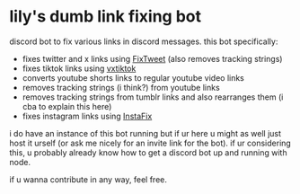 # lily's dumb link fixing bot

discord bot to fix various links in discord messages. this bot specifically:
- fixes twitter and x links using [FixTweet](https://github.com/FixTweet/FixTweet) (also removes tracking strings)
- fixes tiktok links using [vxtiktok](https://github.com/dylanpdx/vxtiktok)
- converts youtube shorts links to regular youtube video links
- removes tracking strings (i think?) from youtube links
- removes tracking strings from tumblr links and also rearranges them (i cba to explain this here)
- fixes instagram links using [InstaFix](https://github.com/Wikidepia/InstaFix)

i do have an instance of this bot running but if ur here u might as well just host it urself (or ask me nicely for an invite link for the bot). if ur considering this, u probably already know how to get a discord bot up and running with node. 

if u wanna contribute in any way, feel free.


